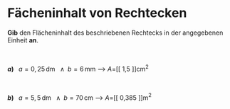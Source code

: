 <!--
version:  0.0.1

language: de

@style
input {
    text-align: center;
}
@end

formula: \carry   \textcolor{red}{\scriptsize #1}
formula: \digit   \rlap{\carry{#1}}\phantom{#2}#2
formula: \permil  \text{‰}

import: https://raw.githubusercontent.com/LiaTemplates/Tikz-Jax/main/README.md

script: https://cdn.jsdelivr.net/gh/LiaTemplates/Tikz-Jax@main/dist/index.js


tags: Rechteck, Einheiten, Dezimalzahlen, Länge, Fläche, mittel, normal, Angeben

comment: Berechne den Flächeninhalt einer rechteckigen Fläche.

author: Martin Lommatzsch

-->




# Fächeninhalt von Rechtecken


**Gib** den Flächeninhalt des beschriebenen Rechtecks in der angegebenen Einheit **an**.

<br>


__$a)\;\;$__ $a=0,25\,$dm $\;\;\wedge\;\; b=6\,$mm
--> $A=$[[  1,5    ]]cm$^2$

<br>

__$b)\;\;$__ $a=5,5\,$dm $\;\;\wedge\;\; b=70\,$cm
--> $A=$[[  0,385  ]]m$^2$








<br>
<br>
<br>
<br>
<br>